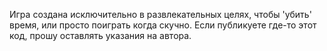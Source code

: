 Игра создана исключительно в развлекательных целях, чтобы 'убить' время, или просто поиграть когда скучно. Если публикуете где-то этот код, прошу оставлять указания на автора.
